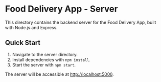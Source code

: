 # Food Delivery App - Server

This directory contains the backend server for the Food Delivery App, built with Node.js and Express.

## Quick Start

1. Navigate to the server directory.
2. Install dependencies with `npm install`.
3. Start the server with `npm start`.

The server will be accessible at [http://localhost:5000](http://localhost:5000).
